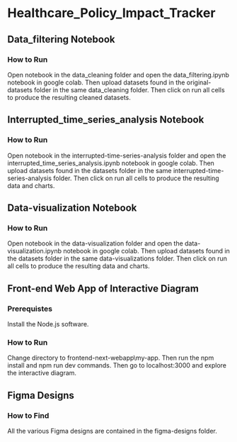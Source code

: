 # Healthcare_Policy_Impact_Tracker

## Data_filtering Notebook

### How to Run

Open notebook in the data_cleaning folder and open the data_filtering.ipynb notebook
in google colab.
Then upload datasets found in the original-datasets folder in the same data_cleaning folder.
Then click on run all cells to produce the resulting cleaned datasets.

## Interrupted_time_series_analysis Notebook

### How to Run

Open notebook in the interrupted-time-series-analysis folder and open the interrupted_time_series_analysis.ipynb notebook
in google colab.
Then upload datasets found in the datasets folder in the same interrupted-time-series-analysis folder.
Then click on run all cells to produce the resulting data and charts.

## Data-visualization Notebook

### How to Run

Open notebook in the data-visualization folder and open the data-visualization.ipynb notebook
in google colab.
Then upload datasets found in the datasets folder in the same data-visualizations folder.
Then click on run all cells to produce the resulting data and charts.

## Front-end Web App of Interactive Diagram

### Prerequistes

Install the Node.js software.

### How to Run

Change directory to frontend-next-webapp\my-app. Then run the npm install and npm run dev commands. Then go to localhost:3000 and explore the interactive diagram.

## Figma Designs

### How to Find

All the various Figma designs are contained in the figma-designs folder.

